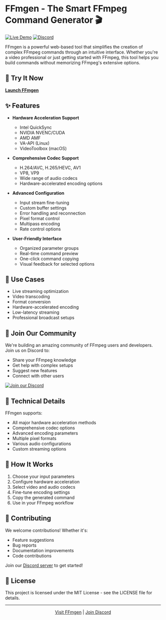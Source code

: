# FFmgen - The Smart FFmpeg Command Generator 🎬

[![Live Demo](https://img.shields.io/badge/Live%20Demo-Visit%20Site-blue)](https://www.placeholder.com)
[![Discord](https://img.shields.io/discord/YOUR_SERVER_ID?color=%237289DA&label=Join%20Discord&logo=discord&logoColor=white)](https://discord.gg/Sp45V5BcxU)

FFmgen is a powerful web-based tool that simplifies the creation of complex FFmpeg commands through an intuitive interface. Whether you're a video professional or just getting started with FFmpeg, this tool helps you build commands without memorizing FFmpeg's extensive options.

## 🚀 Try It Now

**[Launch FFmgen](https://www.placeholder.com)**

## ✨ Features

- **Hardware Acceleration Support**
  - Intel QuickSync
  - NVIDIA NVENC/CUDA
  - AMD AMF
  - VA-API (Linux)
  - VideoToolbox (macOS)

- **Comprehensive Codec Support**
  - H.264/AVC, H.265/HEVC, AV1
  - VP8, VP9
  - Wide range of audio codecs
  - Hardware-accelerated encoding options

- **Advanced Configuration**
  - Input stream fine-tuning
  - Custom buffer settings
  - Error handling and reconnection
  - Pixel format control
  - Multipass encoding
  - Rate control options

- **User-Friendly Interface**
  - Organized parameter groups
  - Real-time command preview
  - One-click command copying
  - Visual feedback for selected options

## 🎯 Use Cases

- Live streaming optimization
- Video transcoding
- Format conversion
- Hardware-accelerated encoding
- Low-latency streaming
- Professional broadcast setups

## 🤝 Join Our Community

We're building an amazing community of FFmpeg users and developers. Join us on Discord to:
- Share your FFmpeg knowledge
- Get help with complex setups
- Suggest new features
- Connect with other users

[![Join our Discord](https://img.shields.io/badge/Join%20Discord-Connect%20&%20Contribute-7289DA?style=for-the-badge&logo=discord&logoColor=white)](https://discord.gg/Sp45V5BcxU)

## 🔧 Technical Details

FFmgen supports:
- All major hardware acceleration methods
- Comprehensive codec options
- Advanced encoding parameters
- Multiple pixel formats
- Various audio configurations
- Custom streaming options

## 📖 How It Works

1. Choose your input parameters
2. Configure hardware acceleration
3. Select video and audio codecs
4. Fine-tune encoding settings
5. Copy the generated command
6. Use in your FFmpeg workflow

## 🤝 Contributing

We welcome contributions! Whether it's:
- Feature suggestions
- Bug reports
- Documentation improvements
- Code contributions

Join our [Discord server](https://discord.gg/Sp45V5BcxU) to get started!

## 📝 License

This project is licensed under the MIT License - see the LICENSE file for details.

---

<p align="center">
  <a href="https://www.placeholder.com">Visit FFmgen</a> |
  <a href="https://discord.gg/Sp45V5BcxU">Join Discord</a>
</p>
